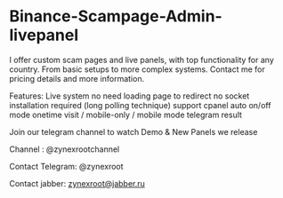 # Binance-Scampage-Admin-livepanel

I offer custom scam pages and live panels, with top functionality for any country. From basic setups to more complex systems.
Contact me for pricing details and more information.

Features:
Live system no need loading page to redirect
no socket installation required (long polling technique)
support cpanel 
auto on/off mode
onetime visit / mobile-only / mobile mode
telegram result

Join our telegram channel to watch Demo & New Panels we release

Channel : @zynexrootchannel


Contact Telegram: @zynexroot


Contact jabber: zynexroot@jabber.ru
